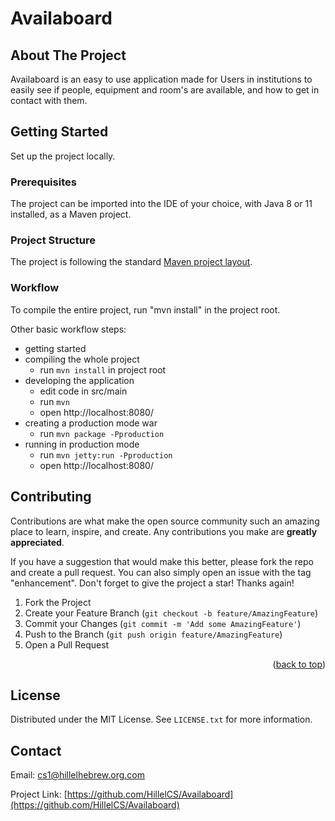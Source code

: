 
# Availaboard

<!-- ABOUT THE PROJECT -->
## About The Project

Availaboard is an easy to use application made for Users in institutions to easily see if people, equipment and room's are available, and how to get in contact with them.

## Getting Started

Set up the project locally.

### Prerequisites

The project can be imported into the IDE of your choice, with Java 8 or 11 installed, as a Maven project.

### Project Structure

The project is following the standard [Maven project layout](https://maven.apache.org/guides/introduction/introduction-to-the-standard-directory-layout.html).

### Workflow

To compile the entire project, run "mvn install" in the project root.

Other basic workflow steps:

- getting started
- compiling the whole project
  - run `mvn install` in project root
- developing the application
  - edit code in src/main
  - run `mvn`
  - open http://localhost:8080/
- creating a production mode war
  - run `mvn package -Pproduction` 
- running in production mode
  - run `mvn jetty:run -Pproduction`
  - open http://localhost:8080/

<!-- CONTRIBUTING -->
## Contributing

Contributions are what make the open source community such an amazing place to learn, inspire, and create. Any contributions you make are **greatly appreciated**.

If you have a suggestion that would make this better, please fork the repo and create a pull request. You can also simply open an issue with the tag "enhancement".
Don't forget to give the project a star! Thanks again!

1. Fork the Project
2. Create your Feature Branch (`git checkout -b feature/AmazingFeature`)
3. Commit your Changes (`git commit -m 'Add some AmazingFeature'`)
4. Push to the Branch (`git push origin feature/AmazingFeature`)
5. Open a Pull Request

<p align="right">(<a href="#top">back to top</a>)</p>



<!-- LICENSE -->
## License

Distributed under the MIT License. See `LICENSE.txt` for more information.


<!-- CONTACT -->
## Contact

Email: cs1@hillelhebrew.org.com

Project Link: [https://github.com/HillelCS/Availaboard](https://github.com/HillelCS/Availaboard)

